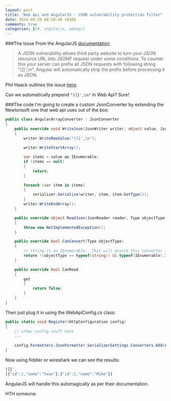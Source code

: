 ```yaml
---
layout: post
title: "Web Api and AngularJS - JSON vulnerability protection filter"
date: 2014-09-28 08:50:48 +0100
comments: true
categories: [c#, angularjs, webapi]
---
```

###The Issue
From the AngularJS <a href="https://docs.angularjs.org/api/ng/service/$http#json-vulnerability-protection" target="_blank">documentation</a>
> A JSON vulnerability allows third party website to turn your JSON resource URL into JSONP request under some conditions. To counter this your server can prefix all JSON requests with following string ")]}',\n". Angular will automatically strip the prefix before processing it as JSON.

Phil Haack outlines the issue <a href="http://haacked.com/archive/2008/11/20/anatomy-of-a-subtle-json-vulnerability.aspx/" target="_blank">here</a>.  

Can we automatically prepend ```")]}',\n"``` in Web Api?  Sure!
<!--more-->
###The code
I'm going to create a custom JsonConverter by extending the Newtonsoft one that web api uses out of the box:

```c#
public class AngularArrayConverter : JsonConverter
{
    public override void WriteJson(JsonWriter writer, object value, JsonSerializer serializer)
    {
        writer.WriteRawValue(")]}',\n");
        
        writer.WriteStartArray();

        var items = value as IEnumerable;
        if (items == null)
        {
            return;
        }

        foreach (var item in items)
        {
            serializer.Serialize(writer, item, item.GetType());
        }
        writer.WriteEndArray();
    }

    public override object ReadJson(JsonReader reader, Type objectType, object existingValue, JsonSerializer serializer)
    {
        throw new NotImplementedException();
    }

    public override bool CanConvert(Type objectType)
    {
        // string is an IEnumerable.  This will ensure this converter is only used for arrays
        return !(objectType == typeof(string)) && typeof(IEnumerable).IsAssignableFrom(objectType);
    }

    public override bool CanRead
    {
        get
        {
            return false;
        }
    }
}
```

Then just plug it in using the WebApiConfig.cs class:

```c#
public static void Register(HttpConfiguration config)
{
    // other config stuff here
    ...
    
    config.Formatters.JsonFormatter.SerializerSettings.Converters.Add(new AngularArrayConverter());
}
```

Now using fiddler or wireshark we can see the results:

```javascript
)]}',
[{"id":1,"name":"Sean"},{"id":2,"name":"Mike"}]
```

AngularJS will handle this automagically as per their documentation.

HTH someone.